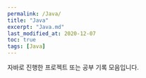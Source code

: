 ```yaml
---
permalink: /Java/
title: "Java"
excerpt: "Java.md"
last_modified_at: 2020-12-07
toc: true
tags: [Java]
---
```


자바로 진행한 프로젝트 또는 공부 기록 모음입니다.
